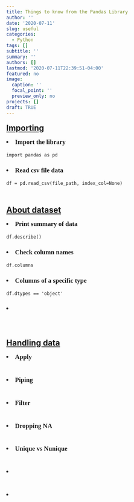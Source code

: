 ```yaml
---
title: Things to know from the Pandas Library
author: ''
date: '2020-07-11'
slug: useful
categories:
  - Python
tags: []
subtitle: ''
summary: ''
authors: []
lastmod: '2020-07-11T22:39:51-04:00'
featured: no
image:
  caption: ''
  focal_point: ''
  preview_only: no
projects: []
draft: TRUE
---
```

<style>
h2{
  text-decoration: underline;
  line-height: 5pt;
}
h3{ 
  display: list-item; 
  list-style-type: disc;
  list-style-position: inside;
  font-size:17px;
  font-family:"Cambria"
}
</style>

## Importing

### Import the library

```
import pandas as pd
```

### Read csv file data

```
df = pd.read_csv(file_path, index_col=None)
```

<br>

## About dataset

### Print summary of data

```
df.describe()
```

### Check column names

```
df.columns
```

### Columns of a specific type

```
df.dtypes == 'object'
```

### 

```

```
<br>

## Handling data

### Apply

```

```

### Piping

```

```

### Filter

```

```

### Dropping NA

```

```

### Unique vs Nunique

```

```

### 

```

```

### 

```

```
